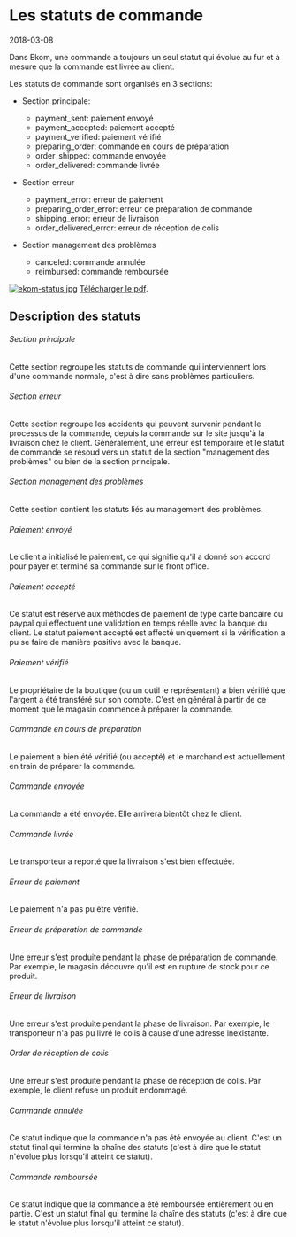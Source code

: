 Les statuts de commande
===================
2018-03-08




Dans Ekom, une commande a toujours un seul statut qui évolue au fur et à mesure que la commande est livrée au client.



Les statuts de commande sont organisés en 3 sections:


- Section principale: 
    - payment_sent: paiement envoyé
    - payment_accepted: paiement accepté
    - payment_verified: paiement vérifié
    - preparing_order: commande en cours de préparation
    - order_shipped: commande envoyée
    - order_delivered: commande livrée
    
- Section erreur
    - payment_error: erreur de paiement
    - preparing_order_error: erreur de préparation de commande
    - shipping_error: erreur de livraison
    - order_delivered_error: erreur de réception de colis
    
- Section management des problèmes 
    - canceled: commande annulée
    - reimbursed: commande remboursée





	
[![ekom-status.jpg](https://s19.postimg.org/j65eybc2r/ekom-status.jpg)](https://postimg.org/image/n2iquax27/)
<a href="/pdf/ekom-status.pdf">Télécharger le pdf</a>.





Description des statuts
---------------------


###### Section principale
Cette section regroupe les statuts de commande qui interviennent lors d'une commande normale, c'est à dire sans problèmes particuliers.

###### Section erreur
 Cette section regroupe les accidents qui peuvent survenir pendant le processus de la commande, depuis la commande
sur le site jusqu'à la livraison chez le client.
Généralement, une erreur est temporaire et le statut de commande se résoud vers un statut de la section "management des problèmes"
ou bien de la section principale.

###### Section management des problèmes

Cette section contient les statuts liés au management des problèmes.
    
###### Paiement envoyé
 
Le client a initialisé le paiement, ce qui signifie qu'il a donné son accord pour payer et terminé sa commande sur le front office.
    
######  Paiement accepté
Ce statut est réservé aux méthodes de paiement de type carte bancaire ou paypal qui effectuent une validation en temps
réelle avec la banque du client. 
Le statut paiement accepté est affecté uniquement si la vérification a pu se faire de manière positive avec la banque.
    
###### Paiement vérifié

Le propriétaire de la boutique (ou un outil le représentant) a bien vérifié que l'argent a été transféré sur son compte.
C'est en général à partir de ce moment que le magasin commence à préparer la commande.
    
###### Commande en cours de préparation

Le paiement a bien été vérifié (ou accepté) et le marchand est actuellement en train de préparer la commande.
    
###### Commande envoyée
La commande a été envoyée. Elle arrivera bientôt chez le client.
	
######  Commande livrée
Le transporteur a reporté que la livraison s'est bien effectuée.
	 
######  Erreur de paiement
Le paiement n'a pas pu être vérifié.
	
######  Erreur de préparation de commande
Une erreur s'est produite pendant la phase de préparation de commande.
Par exemple, le magasin découvre qu'il est en rupture de stock pour ce produit.
    
######  Erreur de livraison
Une erreur s'est produite pendant la phase de livraison.
Par exemple, le transporteur n'a pas pu livré le colis à cause d'une adresse inexistante.
    
######  Order de réception de colis
Une erreur s'est produite pendant la phase de réception de colis.
Par exemple, le client refuse un produit endommagé.
	
######  Commande annulée
Ce statut indique que la commande n'a pas été envoyée au client.
C'est un statut final qui termine la chaîne des statuts (c'est à dire que le statut n'évolue plus lorsqu'il atteint
ce statut).
    		
######  Commande remboursée
Ce statut indique que la commande a été remboursée entièrement ou en partie.
C'est un statut final qui termine la chaîne des statuts (c'est à dire que le statut n'évolue plus lorsqu'il atteint ce statut).
	
	
